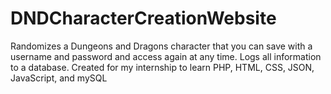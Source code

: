 # DNDCharacterCreationWebsite
Randomizes a Dungeons and Dragons character that you can save with a username and password and access again at any time. Logs all information to a database. Created for my internship to learn PHP, HTML, CSS, JSON, JavaScript, and mySQL
